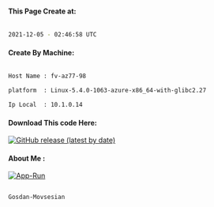 
   
#### This Page Create at:

```bash

2021-12-05 - 02:46:58 UTC

```

#### Create By Machine:

```bash

Host Name : fv-az77-98

platform  : Linux-5.4.0-1063-azure-x86_64-with-glibc2.27

Ip Local  : 10.1.0.14

```
#### Download This code Here:

[![GitHub release (latest by date)](https://img.shields.io/github/v/release/Gosdan-Movsesian/Gosdan?style=for-the-badge&label=Download)](https://github.com/Gosdan-Movsesian/Gosdan/releases) 

</p> 

#### About Me :

[![App-Run](https://github.com/Gosdan-Movsesian/Gosdan/actions/workflows/App-Run.yml/badge.svg)](https://github.com/Gosdan-Movsesian/Gosdan/actions/workflows/App-Run.yml)

```bash

Gosdan-Movsesian

```

